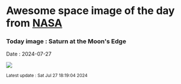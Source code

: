 
# Awesome space image of the day from [NASA](https://api.nasa.gov/)

### Today image : Saturn at the Moon's Edge
Date : 2024-07-27

![](https://apod.nasa.gov/apod/image/2407/MoonSaturnOcc_Xu20240725_1024.jpg)

<small>Latest update : Sat Jul 27 18:19:04 2024</small>
        